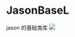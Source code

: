 # JasonBaseL
jason 的基础类库
[![](https://jitpack.io/v/jason609/JasonBaseL.svg)](https://jitpack.io/#jason609/JasonBaseL)

